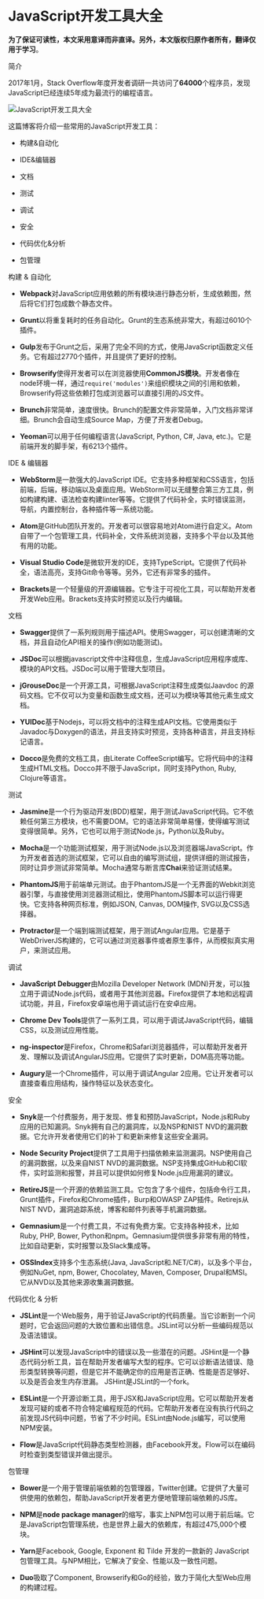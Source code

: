 # JavaScript开发工具大全

**为了保证可读性，本文采用意译而非直译。另外，本文版权归原作者所有，翻译仅用于学习**。

简介

2017年1月，Stack Overflow年度开发者调研一共访问了**64000**个程序员，发现JavaScript已经连续5年成为最流行的编程语言。

![](http://p3.pstatp.com/large/28940003357c94954144 "JavaScript开发工具大全")

这篇博客将介绍一些常用的JavaScript开发工具：

* 构建&自动化

* IDE&编辑器

* 文档

* 测试

* 调试

* 安全

* 代码优化&分析

* 包管理

构建 & 自动化

* **Webpack**对JavaScript应用依赖的所有模块进行静态分析，生成依赖图，然后将它们打包成数个静态文件。

* **Grunt**以将重复耗时的任务自动化。Grunt的生态系统非常大，有超过6010个插件。

* **Gulp**发布于Grunt之后，采用了完全不同的方式，使用JavaScript函数定义任务。它有超过2770个插件，并且提供了更好的控制。

* **Browserify**使得开发者可以在浏览器使用**CommonJS模块**。开发者像在node环境一样，通过`require('modules')`来组织模块之间的引用和依赖，Browserify将这些依赖打包成浏览器可以直接引用的JS文件。

* **Brunch**非常简单，速度很快。Brunch的配置文件非常简单，入门文档非常详细。Brunch会自动生成Source Map，方便了开发者Debug。

* **Yeoman**可以用于任何编程语言\(JavaScript, Python, C\#, Java, etc.\)。它是前端开发的脚手架，有6213个插件。

IDE & 编辑器

* **WebStorm**是一款强大的JavaScript IDE。它支持多种框架和CSS语言，包括前端，后端，移动端以及桌面应用。WebStorm可以无缝整合第三方工具，例如构建构建、语法检查构建linter等等。它提供了代码补全，实时错误监测，导航，内置控制台，各种插件等一系统功能。

* **Atom**是GitHub团队开发的。开发者可以很容易地对Atom进行自定义。Atom自带了一个包管理工具，代码补全，文件系统浏览器，支持多个平台以及其他有用的功能。

* **Visual Studio Code**是微软开发的IDE，支持TypeScript。它提供了代码补全，语法高亮，支持Git命令等等。另外，它还有非常多的插件。

* **Brackets**是一个轻量级的开源编辑器。它专注于可视化工具，可以帮助开发者开发Web应用。Brackets支持实时预览以及行内编辑。

文档

* **Swagger**提供了一系列规则用于描述API。使用Swagger，可以创建清晰的文档，并且自动化API相关的操作\(例如功能测试\)。

* **JSDoc**可以根据javascript文件中注释信息，生成JavaScript应用程序或库、模块的API文档。JSDoc可以用于管理大型项目。

* **jGrouseDoc**是一个开源工具，可根据JavaScript注释生成类似Jaavdoc 的源码文档。它不仅可以为变量和函数生成文档，还可以为模块等其他元素生成文档。

* **YUIDoc**基于Nodejs，可以将文档中的注释生成API文档。它使用类似于Javadoc与Doxygen的语法，并且支持实时预览，支持各种语言，并且支持标记语言。

* **Docco**是免费的文档工具，由Literate CoffeeScript编写。它将代码中的注释生成HTML文档。Docco并不限于JavaScript，同时支持Python, Ruby, Clojure等语言。

测试

* **Jasmine**是一个行为驱动开发\(BDD\)框架，用于测试JavaScript代码。它不依赖任何第三方模块，也不需要DOM。它的语法非常简单易懂，使得编写测试变得很简单。另外，它也可以用于测试Node.js，Python以及Ruby。

* **Mocha**是一个功能测试框架，用于测试Node.js以及浏览器端JavaScript。作为开发者首选的测试框架，它可以自由的编写测试组，提供详细的测试报告，同时让异步测试非常简单。Mocha通常与断言库**Chai**来验证测试结果。

* **PhantomJS**用于前端单元测试。由于PhantomJS是一个无界面的Webkit浏览器引擎，与直接使用浏览器测试相比，使用PhantomJS脚本可以运行得更快。它支持各种网页标准，例如JSON, Canvas, DOM操作, SVG以及CSS选择器。

* **Protractor**是一个端到端测试框架，用于测试Angular应用。它是基于WebDriverJS构建的，它可以通过浏览器事件或者原生事件，从而模拟真实用户，来测试应用。

调试

* **JavaScript Debugger**由Mozilla Developer Network \(MDN\)开发，可以独立用于调试Node.js代码，或者用于其他浏览器。Firefox提供了本地和远程调试功能，并且，Firefox安卓端也用于调试运行在安卓应用。

* **Chrome Dev Tools**提供了一系列工具，可以用于调试JavaScript代码，编辑CSS，以及测试应用性能。

* **ng-inspector**是Firefox，Chrome和Safari浏览器插件，可以帮助开发者开发、理解以及调试AngularJS应用。它提供了实时更新，DOM高亮等功能。

* **Augury**是一个Chrome插件，可以用于调试Angular 2应用。它让开发者可以直接查看应用结构，操作特征以及状态变化。

安全

* **Snyk**是一个付费服务，用于发现、修复和预防JavaScript，Node.js和Ruby应用的已知漏洞。Snyk拥有自己的漏洞库，以及NSP和NIST NVD的漏洞数据。它允许开发者使用它们的补丁和更新来修复这些安全漏洞。

* **Node Security Project**提供了工具用于扫描依赖来监测漏洞。NSP使用自己的漏洞数据，以及来自NIST NVD的漏洞数据。NSP支持集成GitHub和CI软件，实时监测和报警，并且可以提供如何修复Node.js应用漏洞的建议。

* **RetireJS**是一个开源的依赖监测工具。它包含了多个组件，包括命令行工具，Grunt插件，Firefox和Chrome插件，Burp和OWASP ZAP插件。Retirejs从NIST NVD，漏洞追踪系统，博客和邮件列表等手机漏洞数据。

* **Gemnasium**是一个付费工具，不过有免费方案。它支持各种技术，比如Ruby, PHP, Bower, Python和npm。Gemnasium提供很多非常有用的特性，比如自动更新，实时报警以及Slack集成等。

* **OSSIndex**支持多个生态系统\(Java, JavaScript和.NET/C\#\)，以及多个平台，例如NuGet, npm, Bower, Chocolatey, Maven, Composer, Drupal和MSI。它从NVD以及其他来源收集漏洞数据。

代码优化 & 分析

* **JSLint**是一个Web服务，用于验证JavaScript的代码质量。当它诊断到一个问题时，它会返回问题的大致位置和出错信息。JSLint可以分析一些编码规范以及语法错误。

* **JSHint**可以发现JavaScript中的错误以及一些潜在的问题。JSHint是一个静态代码分析工具，旨在帮助开发者编写大型的程序。它可以诊断语法错误、隐形类型转换等问题，但是它并不能确定你的应用是否正确、性能是否足够好、以及是否会发生内存泄漏。 JSHint是JSLint的一个fork。

* **ESLint**是一个开源诊断工具，用于JSX和JavaScript应用。它可以帮助开发者发现可疑的或者不符合特定编程规范的代码。它帮助开发者在没有执行代码之前发现JS代码中问题，节省了不少时间。ESLint由Node.js编写，可以使用NPM安装。

* **Flow**是JavaScript代码静态类型检测器，由Facebook开发。Flow可以在编码时检查到类型错误并做出提示。

包管理

* **Bower**是一个用于管理前端依赖的包管理器，Twitter创建。它提供了大量可供使用的依赖包，帮助JavaScript开发者更方便地管理前端依赖的JS库。

* **NPM**是**node package manager**的缩写，事实上NPM包可以用于前后端。它是JavaScript包管理系统，也是世界上最大的依赖库，有超过475,000个模块。

* **Yarn**是Facebook, Google, Exponent 和 Tilde 开发的一款新的 JavaScript 包管理工具。与NPM相比，它解决了安全、性能以及一致性问题。

* **Duo**吸取了Component, Browserify和Go的经验，致力于简化大型Web应用的构建过程。



